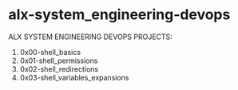 # alx-system_engineering-devops
ALX SYSTEM ENGINEERING DEVOPS
PROJECTS:
1. 0x00-shell_basics
2. 0x01-shell_permissions
3. 0x02-shell_redirections
4. 0x03-shell_variables_expansions
